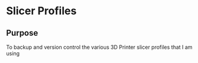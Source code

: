 # Slicer Profiles

## Purpose
To backup and version control the various 3D Printer slicer profiles that I am using


